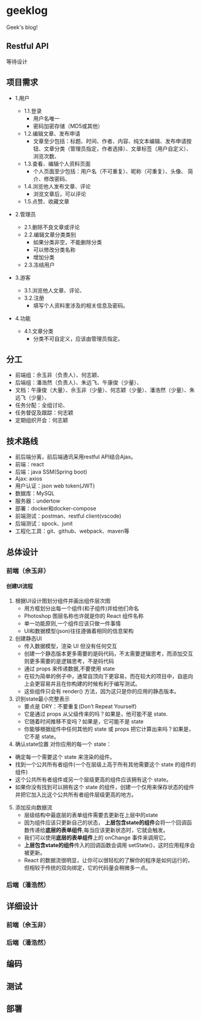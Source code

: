 # geeklog
Geek's blog!

## Restful API
等待设计

## 项目需求
- 1.用户
    - 1.1.登录
       - 用户名唯一
       - 密码加密存储（MD5或其他）
    - 1.2.编辑文章、发布申请
       - 文章至少包括：标题、时间、作者、内容、纯文本编辑、发布申请按钮、文章分类（管理员指定，作者选择）、文章标签（用户自定义）、浏览次数、
    - 1.3.查看、编辑个人资料页面
       - 个人页面至少包括：用户名（不可重复）、昵称（可重复）、头像、
简介、修改密码、
    - 1.4.浏览他人发布文章、评论
       - 浏览文章后，可以评论
    - 1.5.点赞、收藏文章
- 2.管理员
  - 2.1.删除不良文章或评论
  - 2.2.编辑文章分类类别
       - 如果分类非空，不能删除分类
       - 可以修改分类名称
       - 增加分类
  - 2.3.冻结用户
    
- 3.游客
    - 3.1.浏览他人文章、评论、
    - 3.2.注册
       - 填写个人资料里涉及的相关信息及密码。
- 4.功能
    - 4.1.文章分类
       - 分类不可自定义，应该由管理员指定。

## 分工
- 前端组：佘玉非（负责人）、何志颖、
- 后端组：潘浩然（负责人）、朱远飞、午康俊（少量）、
- 文档：午康俊（大量）、佘玉非（少量）、何志颖（少量）、潘浩然（少量）、朱远飞（少量）、
- 任务分配：全组讨论、
- 任务督促及跟踪：何志颖
- 定期组织开会：何志颖

## 技术路线
- 前后端分离，前后端通讯采用restful API结合Ajax。
- 前端：react
- 后端：java SSM(Spring boot)
- Ajax: axios
- 用户认证：json web token(JWT)
- 数据库：MySQL
- 服务器：undertow
- 部署：docker和docker-compose
- 前端测试：postman、restful client(vscode)
- 后端测试：spock、junit
- 工程化工具：git、github、webpack、maven等



## 总体设计

### 前端（佘玉非）
#### 创建UI流程
1. 根据UI设计图划分组件并画出组件层次图
   - 用方框划分出每一个组件(和子组件)并给他们命名
   - Photoshop 图层名称也许就是你的 React 组件名称
   - 单一功能原则,一个组件应该只做一件事情
   - UI和数据模型(json)往往遵循着相同的信息架构
2. 创建静态UI
   - 传入数据模型，渲染 UI 但没有任何交互
   - 创建一个静态版本更多需要的是码代码，不太需要逻辑思考，而添加交互则更多需要的是逻辑思考，不是码代码
   - 通过 props 来传递数据,不要使用 state
   - 在较为简单的例子中，通常自顶向下更容易，而在较大的项目中，自底向上会更容易并且在你构建的时候有利于编写测试。
   - 这些组件只会有 render() 方法，因为这只是你的应用的静态版本。
3. 识别state最小完整表示
   - 要点是 DRY：不要重复(Don’t Repeat Yourself)
   - 它是通过 props 从父级传来的吗？如果是，他可能不是 state.
   - 它随着时间推移不变吗？如果是，它可能不是 state
   - 你能够根据组件中任何其他的 state 或 props 把它计算出来吗？如果是，它不是 state。
4. 确认state位置
   对你应用的每一个 state：
  - 确定每一个需要这个 state 来渲染的组件。
  - 找到一个公共所有者组件(一个在层级上高于所有其他需要这个 state 的组件的组件)
  - 这个公共所有者组件或另一个层级更高的组件应该拥有这个 state。
  - 如果你没有找到可以拥有这个 state 的组件，创建一个仅用来保存状态的组件并把它加入比这个公共所有者组件层级更高的地方。
5. 添加反向数据流
   - 层级结构中最底层的表单组件需要去更新在上层中的state
   - 因为组件应该只更新自己的状态， **上层包含state的组件**会将一个回调函数传递给**底层的表单组件**,每当应该更新状态时，它就会触发。
   - 我们可以使用**底层的表单组件**上的 onChange 事件来调用它。
   - **上层包含state的组件**传入的回调函数会调用 setState()，这时应用程序会被更新。
   - React 的数据流很明显，让你可以很轻松的了解你的程序是如何运行的，但相较于传统的双向绑定，它的代码量会稍微多一点。

### 后端（潘浩然）

## 详细设计

### 前端（佘玉非）

### 后端（潘浩然）

## 编码

## 测试

## 部署

